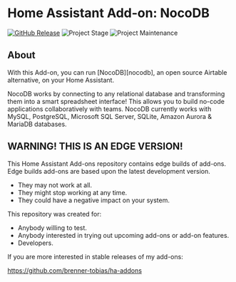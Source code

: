 # Home Assistant Add-on: NocoDB

[![GitHub Release][releases-shield]][releases]
![Project Stage][project-stage-shield]
![Project Maintenance][maintenance-shield]

## About

With this Add-on, you can run [NocoDB][nocodb], an open source Airtable
alternative, on your Home Assistant.

NocoDB works by connecting to any relational database and transforming them
into a smart spreadsheet interface! This allows you to build no-code
applications collaboratively with teams. NocoDB currently works with MySQL,
PostgreSQL, Microsoft SQL Server, SQLite, Amazon Aurora & MariaDB databases.

## WARNING! THIS IS AN EDGE VERSION!

This Home Assistant Add-ons repository contains edge builds of add-ons.
Edge builds add-ons are based upon the latest development version.

- They may not work at all.
- They might stop working at any time.
- They could have a negative impact on your system.

This repository was created for:

- Anybody willing to test.
- Anybody interested in trying out upcoming add-ons or add-on features.
- Developers.

If you are more interested in stable releases of my add-ons:

<https://github.com/brenner-tobias/ha-addons>

[maintenance-shield]: https://img.shields.io/maintenance/yes/2022.svg
[project-stage-shield]: https://img.shields.io/badge/project%20stage-experimental-yellow.svg
[releases-shield]: https://img.shields.io/github/v/release/brenner-tobias/addon-nocodb?include_prereleases
[releases]: https://github.com/brenner-tobias/addon-nocodb/releases